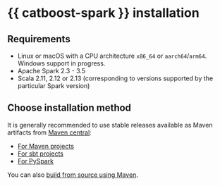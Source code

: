 # {{ catboost-spark }} installation

## Requirements

* Linux or macOS with a CPU architecture `x86_64` or `aarch64`/`arm64`. Windows support in progress.
* Apache Spark 2.3 - 3.5
* Scala 2.11, 2.12 or 2.13 (corresponding to versions supported by the particular Spark version)

## Choose installation method

It is generally recommended to use stable releases available as Maven artifacts from [Maven central](https://search.maven.org/search?q=catboost-spark):

* [For Maven projects](../installation/spark-installation-maven.md)
* [For sbt projects](../installation/spark-installation-sbt.md)
* [For PySpark](../installation/spark-installation-pyspark.md)

You can also [build from source using Maven](../installation/spark-installation-build-from-source-maven.md).

